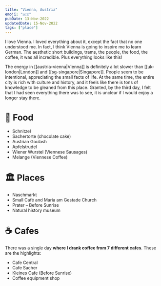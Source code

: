 ```yaml
---
title: "Vienna, Austria"
emoji: "🇦‍🇹"
pubDate: 13-Nov-2022
updatedDate: 15-Nov-2022
tags: ["place"]
---
```


I love Vienna. I loved everything about it, except the fact that no one understood me. In fact, I think Vienna is going to inspire me to learn German. The aesthetic short buildings, trams, the people, the food, the coffee, it was all incredible. Plus everything looks like this!

The energy in [[austria-vienna|Vienna]] is definitely a lot slower than [[uk-london|London]] and [[sg-singapore|Singapore]]. People seem to be intentional, appreciating the small facts of life. At the same time, the entire city is rich with culture and history, and it feels like there is tons of knowledge to be gleaned from this place. Granted, by the third day, I felt that I had seen everything there was to see, it is unclear if I would enjoy a longer stay there.

# 🥘 Food

- Schnitzel
- Sachertorte (chocolate cake)
- Austrian Goulash
- Apfelstrudel
- Wiener Wurstel (Viennese Sausages)
- Melange (Viennese Coffee)

# 🏛 Places

- Naschmarkt
- Small Café and Maria am Gestade Church
- Prater – Before Sunrise
- Natural history museum

# ☕ Cafes

There was a single day **where I drank coffee from 7 different cafes**. These are the highlights:

- Cafe Central
- Cafe Sacher
- Kleines Cafe (Before Sunrise)
- Coffee equipment shop
